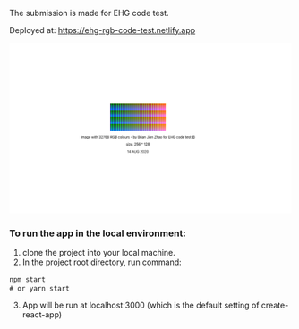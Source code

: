 The submission is made for EHG code test.

Deployed at: https://ehg-rgb-code-test.netlify.app

![alt-text](https://github.com/jian10au/ehg-code-test/blob/master/Screen%20Shot%202020-08-14%20at%202.03.04%20pm.png)

### To run the app in the local environment: 

1. clone the project into your local machine.
2. In the project root directory, run command: 
```
npm start
# or yarn start
```
3. App will be run at localhost:3000 (which is the default setting of create-react-app)
